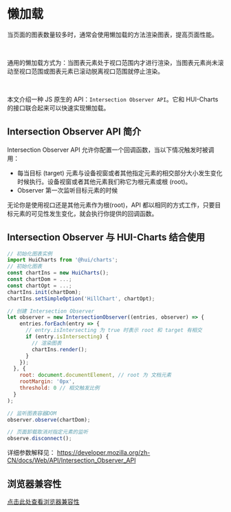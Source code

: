 # 懒加载

当页面的图表数量较多时，通常会使用懒加载的方法渲染图表，提高页面性能。<br>

<br>

通用的懒加载方式为：当图表元素处于视口范围内才进行渲染，当图表元素尚未滚动至视口范围或图表元素已滚动脱离视口范围就停止渲染。<br>

<br>

本文介绍一种 JS 原生的 API：`Intersection Observer API`。它和 HUI-Charts 的接口联合起来可以快速实现懒加载。<br>

## Intersection Observer API 简介

Intersection Observer API 允许你配置一个回调函数，当以下情况触发时被调用：

<ul>
<li>每当目标 (target) 元素与设备视窗或者其他指定元素的相交部分大小发生变化时候执行。设备视窗或者其他元素我们称它为根元素或根 (root)。</li>
<li>Observer 第一次监听目标元素的时候</li>
</ul>

无论你是使用视口还是其他元素作为根(root)，API 都以相同的方式工作，只要目标元素的可见性发生变化，就会执行你提供的回调函数。

## Intersection Observer 与 HUI-Charts 结合使用

```javascript
// 初始化图表实例
import HuiCharts from '@hui/charts';
// 初始化图表
const chartIns = new HuiCharts();
const chartDom = ...;
const chartOpt = ...;
chartIns.init(chartDom);
chartIns.setSimpleOption('HillChart', chartOpt);

// 创建 Intersection Observer
let observer = new IntersectionObserver((entries, observer) => {
    entries.forEach(entry => {
      // entry.isIntersecting 为 true 时表示 root 和 target 有相交
      if (entry.isIntersecting) {
        // 渲染图表
        chartIns.render();
      }
    });
  }, {
    root: document.documentElement, // root 为 文档元素
    rootMargin: '0px', 
    threshold: 0 // 相交触发比例
  }
);

// 监听图表容器DOM
observer.observe(chartDom);

// 页面卸载取消对指定元素的监听
observe.disconnect();
```

详细参数解释见： https://developer.mozilla.org/zh-CN/docs/Web/API/Intersection_Observer_API

## 浏览器兼容性

<a href='https://developer.mozilla.org/zh-CN/docs/Web/API/Intersection_Observer_API#%E6%B5%8F%E8%A7%88%E5%99%A8%E5%85%BC%E5%AE%B9%E6%80%A7' target="_blank">点击此处查看浏览器兼容性</a>
